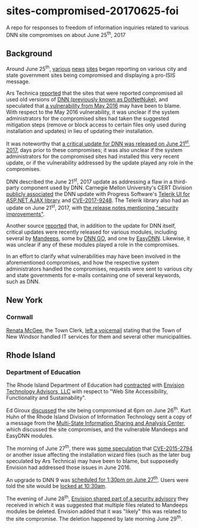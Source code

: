 # sites-compromised-20170625-foi
A repo for responses to freedom of information inquiries related to various DNN site compromises on about June 25<sup>th</sup>, 2017

## Background
Around June 25<sup>th</sup>, [various](http://www.cnn.com/2017/06/25/politics/kasich-hack-isis/index.html) [news](http://thehill.com/policy/cybersecurity/339395-kasichs-website-hacked-with-what-appears-to-be-pro-isis-messages) [sites](http://www.chicagotribune.com/news/nationworld/ct-ohio-government-websites-hacked-islamic-state-20170625-story.html) began reporting on various city and state government sites being compromised and displaying a pro-ISIS message.

Ars Technica [reported](https://arstechnica.com/information-technology/2017/06/ohio-gov-kasichs-website-dozens-of-others-defaced-using-year-old-exploit/) that the sites that were reported compromised all used old versions of [DNN (previously known as DotNetNuke)](http://www.dnnsoftware.com/community/download), and speculated that [a vulnerability from May 2016](https://www.cisecurity.org/advisory/vulnerability-in-dotnetnuke-dnn-content-management-system-could-allow-for-unauthorized-access/) may have been to blame. With respect to the May 2016 vulnerability, it was unclear if the system administrators for the compromised sites had taken the suggested mitigation steps (remove or block access to certain files only used during installation and updates) in lieu of updating their installation.

It was noteworthy that [a critical update for DNN was released on June 21<sup>st</sup>, 2017](http://www.dnnsoftware.com/community-blog/cid/155436/critical-security-update--june-2017), days prior to these compromises; it was also unclear if the system administrators for the compromised sites had installed this very recent update, or if the vulnerability addressed by the update played any role in the compromises.

DNN described the June 21<sup>st</sup>, 2017 update as addressing a flaw in a third-party component used by DNN. Carnegie Mellon University's CERT Division [publicly associated](https://www.kb.cert.org/vuls/id/TNOY-APDS9B) the DNN update with Progress Software's [Telerik UI for ASP.NET AJAX library](http://www.telerik.com/products/aspnet-ajax.aspx) and [CVE-2017-9248](http://www.telerik.com/support/kb/aspnet-ajax/details/cryptographic-weakness). The Telerik library also had an update on June 21<sup>st</sup>, 2017, with [the release notes mentioning "security improvements"](http://www.telerik.com/support/whats-new/aspnet-ajax/release-history/ui-for-asp-net-ajax-r2-2017-sp1-version-2017-2-621).

Another source [reported](https://mitchelsellers.com/blogs/2017/06/30/june-2017-dnn-evoq-and-module-security-summary) that, in addition to the update for DNN itself, critical updates were recently released for various modules, including several by [Mandeeps](https://www.mandeeps.com/company/news/critical-security-update---june-2017), some by [DNN GO](https://www.dnngo.net/), and one by [EasyDNN](http://www.easydnnsolutions.com/). Likewise, it was unclear if any of these modules played a role in the compromises.

In an effort to clarify what vulnerabilities may have been involved in the aforementioned compromises, and how the respective system administrators handled the compromises, requests were sent to various city and state governments for e-mails containing one of several keywords, such as DNN.

## New York

### Cornwall

[Renata McGee](http://www.cornwallny.com/Departments/Town-Clerk), the Town Clerk, [left a voicemail](New%20York/Cornwall/20170814-1227-McGee.mp3) stating that the Town of New Windsor handled IT services for them and several other municipalities.

## Rhode Island

### Department of Education

The Rhode Island Department of Education had [contracted](Rhode%20Island/Department%20of%20Education/RE%20DNN%20Vulnerability%20-%20Urgent%20Attention%20Required%20-2.msg) with [Envision Technology Advisors, LLC](https://www.envisionsuccess.net/) with respect to "Web Site Accessibility, Functionality and Sustainability".

Ed Giroux [discussed](Rhode%20Island/Department%20of%20Education/Re%20EXTERNAL%20%20Website%20has%20been%20hacked.msg) the site being compromised at 6pm on June 26<sup>th</sup>. Kurt Huhn of the Rhode Island Division of Information Technology sent a copy of a message from the [Multi-State Information Sharing and Analysis Center](https://www.cisecurity.org/ms-isac/), which discussed the site compromises, and the vulnerable Mandeeps and EasyDNN modules.

The morning of June 27<sup>th</sup>, there was [some speculation](Rhode%20Island/Department%20of%20Education/FW%20DNN%20Vulnerability%20being%20exploited%20are%20you%20patched%20-2.msg) that [CVE-2015-2794](https://www.cvedetails.com/cve/CVE-2015-2794/) or another issue affecting the installation wizard files (such as the later bug speculated by Ars Technica) may have been to blame, but supposedly Envision had addressed those issues in June 2016.

An upgrade to DNN 9 was [scheduled for 1:30pm on June 27<sup>th</sup>](Rhode%20Island/Department%20of%20Education/DNN%20upgrade%20to%209.msg). Users were told the site would be [locked at 10:30am](Rhode%20Island/Department%20of%20Education/FW%20Website%20will%20be%20locked%20at%201030am%20-3.msg).

The evening of June 28<sup>th</sup>, [Envision shared part of a security advisory](Rhode%20Island/Department%20of%20Education/RE%20DNN%20Vulnerability%20-%20Urgent%20Attention%20Required.msg) they received in which it was suggested that multiple files related to Mandeeps modules be deleted. Envision added that it was "likely" this was related to the site compromise. The deletion happened by late morning June 29<sup>th</sup>.
